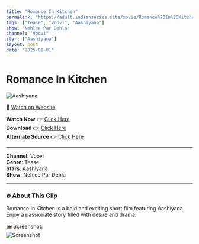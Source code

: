 ```yaml
---
title: "Romance In Kitchen"
permalink: "https://adult.indianseries.site/movie/Romance%20In%20Kitchen"
tags: ["Tease", "Voovi", "Aashiyana"]
show: "Nehlee Par Dehla"
channel: "Voovi"
star: ["Aashiyana"]
layout: post
date: "2025-01-01"
---
```


# Romance In Kitchen

![Aashiyana](https://shorts.desisins.com/wp-content/uploads/2024/09/Romance-in-Kitchen-DesiSins.com_.jpg)

🔗 [Watch on Website](https://adult.indianseries.site/movie/Romance%20In%20Kitchen)

**Watch Now** 👉 [Click Here](https://adult.indianseries.site/movie/Romance%20In%20Kitchen)  
**Download** 👉 [Click Here](https://adult.indianseries.site/movie/Romance%20In%20Kitchen)  
**Alternate Source** 👉 [Click Here](https://adult.indianseries.site/movie/Romance%20In%20Kitchen)

---

**Channel**: Voovi  
**Genre**: Tease  
**Stars**: Aashiyana  
**Show**: Nehlee Par Dehla

---

### 🔥 About This Clip

Romance In Kitchen is a bold and exciting short film featuring Aashiyana. Enjoy a passionate story filled with desire and drama.
 
🖼️ Screenshot:  
![Screenshot](https://shorts.desisins.com/wp-content/uploads/2024/09/Romance-in-Kitchen-DesiSins.com_.jpg)
